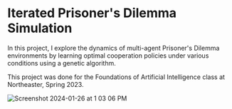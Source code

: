 # Iterated Prisoner's Dilemma Simulation
In this project, I explore the dynamics of multi-agent Prisoner's Dilemma environments by learning optimal cooperation policies under various conditions using a genetic algorithm.

This project was done for the Foundations of Artificial Intelligence class at Northeaster, Spring 2023.

![Screenshot 2024-01-26 at 1 03 06 PM](https://github.com/alexamirejibi/PrisonersDilemma/assets/46774716/ae931c46-23b8-47b4-adb7-86487ce48176)
